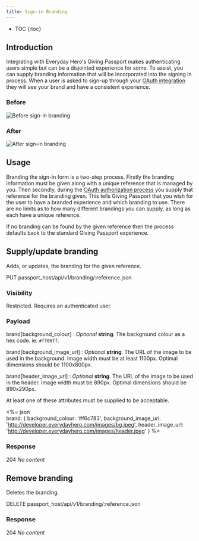 ```yaml
---
title: Sign-in Branding
---
```


* TOC
{:toc}

## Introduction

Integrating with Everyday Hero's Giving Passport makes authenticating users
simple but can be a disjointed experience for some. To assist, you can supply
branding information that will be incorporated into the signing in process.
When a user is asked to sign-up through your [OAuth integration](/oauth-integration/)
they will see your brand and have a consistent experience.

### Before
![Before sign-in branding](/images/signin_standard.png)

### After
![After sign-in branding](/images/signin_branding.png)

## Usage

Branding the sign-in form is a two-step process. Firstly the branding
information must be given along with a unique reference that is managed by
you. Then secondly, during the
[OAuth authorization process](/oauth-integration/#authorize-endpoint) you
supply that reference for the branding given. This tells Giving Passport
that you wish for the user to have a branded experience and which branding
to use. There are no limits as to how many different brandings you can
supply, as long as each have a unique reference.

If no branding can be found by the given reference then the process
defaults back to the standard Giving Passport experience.

## Supply/update branding

Adds, or updates, the branding for the given reference.

  PUT passport_host/api/v1/branding/:reference.json

### Visibility

Restricted. Requires an authenticated user.

### Payload

brand[background_colour]
: _Optional_ **string**. The background colour as a hex code. ie. `#ff00ff`.

brand[background_image_url]
: _Optional_ **string**. The URL of the image to be used in the background.
Image width must be at least 1100px. Optimal dimensions should be 1100x800px.

brand[header_image_url]
: _Optional_ **string**. The URL of the image to be used in the header.
Image width must be 890px. Optimal dimensions should be 890x290px.

At least one of these attributes must be supplied to be acceptable.

<%= json \
  brand: {
    background_colour: '#f6c783',
    background_image_url: 'http://developer.everydayhero.com/images/bg.jpeg',
    header_image_url: 'http://developer.everydayhero.com/images/header.jpeg'
  }
%>

### Response

204 *No content*

## Remove branding

Deletes the branding.

  DELETE passport_host/api/v1/branding/:reference.json

### Response

204 *No content*
